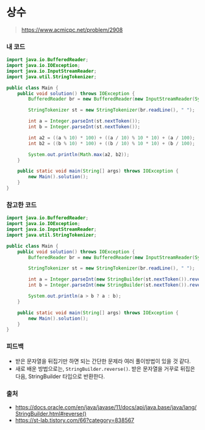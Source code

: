 # 상수

> https://www.acmicpc.net/problem/2908

### 내 코드

```java
import java.io.BufferedReader;
import java.io.IOException;
import java.io.InputStreamReader;
import java.util.StringTokenizer;

public class Main {
    public void solution() throws IOException {
        BufferedReader br = new BufferedReader(new InputStreamReader(System.in));

        StringTokenizer st = new StringTokenizer(br.readLine(), " ");

        int a = Integer.parseInt(st.nextToken());
        int b = Integer.parseInt(st.nextToken());

        int a2 = ((a % 10) * 100) + ((a / 10) % 10 * 10) + (a / 100);
        int b2 = ((b % 10) * 100) + ((b / 10) % 10 * 10) + (b / 100);

        System.out.println(Math.max(a2, b2));
    }

    public static void main(String[] args) throws IOException {
        new Main().solution();
    }
}
```

### 참고한 코드

```java
import java.io.BufferedReader;
import java.io.IOException;
import java.io.InputStreamReader;
import java.util.StringTokenizer;

public class Main {
    public void solution() throws IOException {
        BufferedReader br = new BufferedReader(new InputStreamReader(System.in));

        StringTokenizer st = new StringTokenizer(br.readLine(), " ");

        int a = Integer.parseInt(new StringBuilder(st.nextToken()).reverse().toString());
        int b = Integer.parseInt(new StringBuilder(st.nextToken()).reverse().toString());

        System.out.println(a > b ? a : b);
    }

    public static void main(String[] args) throws IOException {
        new Main().solution();
    }
}
```

### 피드백

- 받은 문자열을 뒤집기만 하면 되는 간단한 문제라 여러 풀이방법이 있을 것 같다.
- 새로 배운 방법으로는, `StringBuilder.reverse()`. 받은 문자열을 거꾸로 뒤집은 다음, StringBuilder 타입으로 반환한다.

### 출처

- https://docs.oracle.com/en/java/javase/11/docs/api/java.base/java/lang/StringBuilder.html#reverse()
- https://st-lab.tistory.com/66?category=838567